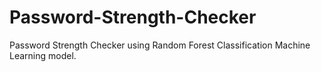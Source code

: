 # Password-Strength-Checker

Password Strength Checker using Random Forest Classification Machine Learning model.
